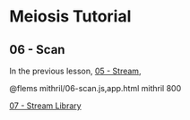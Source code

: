 # Meiosis Tutorial

## 06 - Scan

In the previous lesson, [05 - Stream](05-stream-mithril.html),

@flems mithril/06-scan.js,app.html mithril 800

[07 - Stream Library](07-stream-lib-mithril.html)
